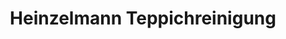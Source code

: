 ---
title: "Heinzelmann Teppichreinigung"
url: /duesseldorf/heinzelmann-teppichreinigung/
shop: Teppiche
---